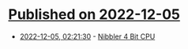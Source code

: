 # [Published on 2022-12-05](index.md)

* [2022-12-05, 02:21:30](https://news.ycombinator.com/item?id=33860648) - [Nibbler 4 Bit CPU](https://www.bigmessowires.com/nibbler/)

